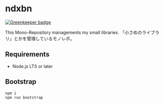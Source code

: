 # ndxbn

[![Greenkeeper badge](https://badges.greenkeeper.io/ndxbn/ndxbn.svg)](https://greenkeeper.io/)

This Mono-Repository managements my small libraries.
「小さめのライブラリ」とかを管理しているモノレポ。

## Requirements

- Node.js LTS or later

## Bootstrap

```
npm i
npm run bootstrap
```
